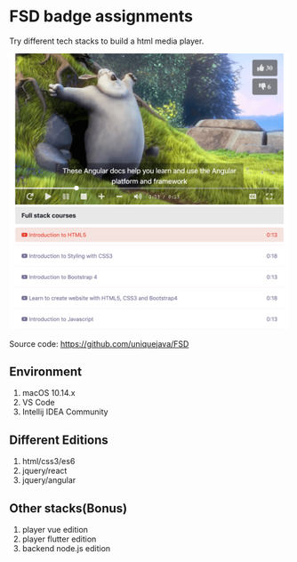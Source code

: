 # FSD badge assignments

Try different tech stacks to build a html media player.

![player screenshot](./lab01_html5_bootstrap4/player.png)

Source code: https://github.com/uniquejava/FSD

## Environment

1. macOS 10.14.x
2. VS Code
3. Intellij IDEA Community

## Different Editions

1. html/css3/es6
2. jquery/react
3. jquery/angular

## Other stacks(Bonus)

1. player vue edition
2. player flutter edition
3. backend node.js edition
